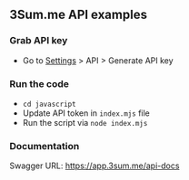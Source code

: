## 3Sum.me API examples

### Grab API key
- Go to [Settings](https://app.3sum.me/settings) > API > Generate API key

### Run the code
- `cd javascript`
- Update API token in `index.mjs` file
- Run the script via `node index.mjs`

### Documentation

Swagger URL: https://app.3sum.me/api-docs


